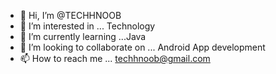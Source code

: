 - 👋 Hi, I’m @TECHHNOOB
- 👀 I’m interested in ... Technology
- 🌱 I’m currently learning ...Java
- 💞️ I’m looking to collaborate on ... Android App development
- 📫 How to reach me ... techhnoob@gmail.com

<!---
TECHHNOOB/TECHHNOOB is a ✨ special ✨ repository because its `README.md` (this file) appears on your GitHub profile.
You can click the Preview link to take a look at your changes.
--->
